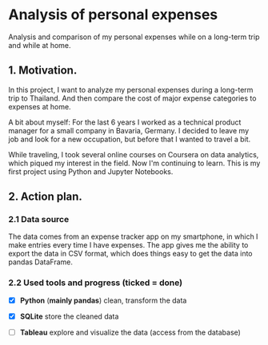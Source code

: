 # **Analysis of personal expenses**
Analysis and comparison of my personal expenses while on a long-term trip and while at home.

## **1. Motivation.**
In this project, I want to analyze my personal expenses during a long-term trip to Thailand. And then compare the cost of major expense categories to expenses at home.

A bit about myself: For the last 6 years I worked as a technical product manager for a small company in Bavaria, Germany. I decided to leave my job and look for a new occupation, but before that I wanted to travel a bit. 

While traveling, I took several online courses on Coursera on data analytics, which piqued my interest in the field. Now I'm continuing to learn. 
This is my first project using Python and Jupyter Notebooks.

## **2. Action plan.**
### **2.1 Data source**
The data comes from an expense tracker app on my smartphone, in which I make entries every time I have expenses.
The app gives me the ability to export the data in CSV format, which does things easy to get the data into pandas DataFrame. 

### **2.2 Used tools and progress (ticked = done)**
- [x] **Python** (**mainly pandas**) clean, transform the data
- [x] **SQLite** store the cleaned data
- [ ] **Tableau** explore and visualize the data (access from the database)


